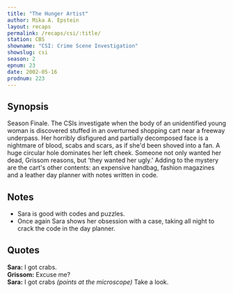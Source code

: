 ```yaml
---
title: "The Hunger Artist"
author: Mika A. Epstein
layout: recaps
permalink: /recaps/csi/:title/
station: CBS
showname: "CSI: Crime Scene Investigation"
showslug: csi
season: 2
epnum: 23
date: 2002-05-16
prodnum: 223
---
```


## Synopsis

Season Finale. The CSIs investigate when the body of an unidentified young woman is discovered stuffed in an overturned shopping cart near a freeway underpass. Her horribly disfigured and partially decomposed face is a nightmare of blood, scabs and scars, as if she'd been shoved into a fan. A huge circular hole dominates her left cheek. Someone not only wanted her dead, Grissom reasons, but 'they wanted her ugly.' Adding to the mystery are the cart's other contents: an expensive handbag, fashion magazines and a leather day planner with notes written in code.

## Notes

* Sara is good with codes and puzzles.
* Once again Sara shows her obsession with a case, taking all night to crack the code in the day planner.

## Quotes

**Sara:** I got crabs.\
**Grissom:** Excuse me?\
**Sara:** I got crabs _(points at the microscope)_ Take a look.
